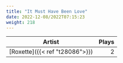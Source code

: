 ```yaml
---
title: "It Must Have Been Love"
date: 2022-12-08/2022T07:15:23
weight: 218
---
```




 Artist | Plays 
----- | -----:
[Roxette]({{< ref "t28086">}}) | 2
